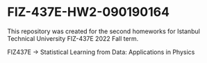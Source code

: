 # FIZ-437E-HW2-090190164

This repository was created for the second homeworks for Istanbul Technical University FIZ-437E 2022 Fall term.

FIZ437E -> Statistical Learning from Data: Applications in Physics
